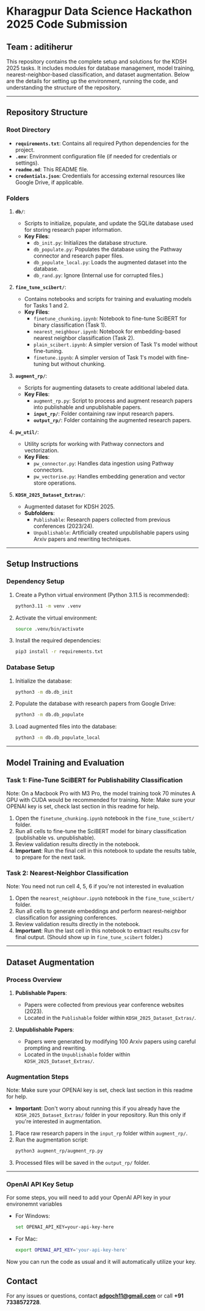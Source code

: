 # Kharagpur Data Science Hackathon 2025 Code Submission

## Team : aditiherur

This repository contains the complete setup and solutions for the KDSH 2025 tasks. It includes modules for database management, model training, nearest-neighbor-based classification, and dataset augmentation. Below are the details for setting up the environment, running the code, and understanding the structure of the repository.

---

## Repository Structure

### Root Directory

- **`requirements.txt`**: Contains all required Python dependencies for the project.
- **`.env`**: Environment configuration file (if needed for credentials or settings).
- **`readme.md`**: This README file.
- **`credentials.json`**: Credentials for accessing external resources like Google Drive, if applicable.

### Folders

1. **`db/`**:

   - Scripts to initialize, populate, and update the SQLite database used for storing research paper information.
   - **Key Files**:
     - `db_init.py`: Initializes the database structure.
     - `db_populate.py`: Populates the database using the Pathway connector and research paper files.
     - `db_populate_local.py`: Loads the augmented dataset into the database.
     - `db_rand.py`: Ignore (Internal use for corrupted files.)

2. **`fine_tune_scibert/`**:

   - Contains notebooks and scripts for training and evaluating models for Tasks 1 and 2.
   - **Key Files**:
     - `finetune_chunking.ipynb`: Notebook to fine-tune SciBERT for binary classification (Task 1).
     - `nearest_neighbour.ipynb`: Notebook for embedding-based nearest neighbor classification (Task 2).
     - `plain_scibert.ipynb`: A simpler version of Task 1's model without fine-tuning.
     - `finetune.ipynb`: A simpler version of Task 1's model with fine-tuning but without chunking.

3. **`augment_rp/`**:

   - Scripts for augmenting datasets to create additional labeled data.
   - **Key Files**:
     - `augment_rp.py`: Script to process and augment research papers into publishable and unpublishable papers.
     - **`input_rp/`**: Folder containing raw input research papers.
     - **`output_rp/`**: Folder containing the augmented research papers.

4. **`pw_util/`**:

   - Utility scripts for working with Pathway connectors and vectorization.
   - **Key Files**:
     - `pw_connector.py`: Handles data ingestion using Pathway connectors.
     - `pw_vectorise.py`: Handles embedding generation and vector store operations.

5. **`KDSH_2025_Dataset_Extras/`**:
   - Augmented dataset for KDSH 2025.
   - **Subfolders**:
     - `Publishable`: Research papers collected from previous conferences (2023/24).
     - `Unpublishable`: Artificially created unpublishable papers using Arxiv papers and rewriting techniques.

---

## Setup Instructions

### Dependency Setup

1. Create a Python virtual environment (Python 3.11.5 is recommended):
   ```bash
   python3.11 -m venv .venv
   ```
2. Activate the virtual environment:
   ```bash
   source .venv/bin/activate
   ```
3. Install the required dependencies:
   ```bash
   pip3 install -r requirements.txt
   ```

### Database Setup

1. Initialize the database:
   ```bash
   python3 -m db.db_init
   ```
2. Populate the database with research papers from Google Drive:
   ```bash
   python3 -m db.db_populate
   ```
3. Load augmented files into the database:
   ```bash
   python3 -m db.db_populate_local
   ```

---

## Model Training and Evaluation

### Task 1: Fine-Tune SciBERT for Publishability Classification

Note: On a Macbook Pro with M3 Pro, the model training took 70 minutes
A GPU with CUDA would be recommended for training.
Note: Make sure your OPENAI key is set, check last section in this readme for help.

1. Open the `finetune_chunking.ipynb` notebook in the `fine_tune_scibert/` folder.
2. Run all cells to fine-tune the SciBERT model for binary classification (publishable vs. unpublishable).
3. Review validation results directly in the notebook.
4. **Important**: Run the final cell in this notebook to update the results table, to prepare for the next task.

### Task 2: Nearest-Neighbor Classification

Note: You need not run cell 4, 5, 6 if you're not interested in evaluation

1. Open the `nearest_neighbour.ipynb` notebook in the `fine_tune_scibert/` folder.
2. Run all cells to generate embeddings and perform nearest-neighbor classification for assigning conferences.
3. Review validation results directly in the notebook.
4. **Important**: Run the last cell in this notebook to extract results.csv for final output. (Should show up in `fine_tune_scibert` folder.)

---

## Dataset Augmentation

### Process Overview

1. **Publishable Papers**:

   - Papers were collected from previous year conference websites (2023).
   - Located in the `Publishable` folder within `KDSH_2025_Dataset_Extras/`.

2. **Unpublishable Papers**:
   - Papers were generated by modifying 100 Arxiv papers using careful prompting and rewriting.
   - Located in the `Unpublishable` folder within `KDSH_2025_Dataset_Extras/`.

### Augmentation Steps

Note: Make sure your OPENAI key is set, check last section in this readme for help.

- **Important**: Don't worry about running this if you already have the `KDSH_2025_Dataset_Extras/` folder in your repository. Run this only if you're interested in augmentation.

1. Place raw research papers in the `input_rp` folder within `augment_rp/`.
2. Run the augmentation script:
   ```bash
   python3 augment_rp/augment_rp.py
   ```
3. Processed files will be saved in the `output_rp/` folder.

---

### OpenAI API Key Setup

For some steps, you will need to add your OpenAI API key in your environemnt variables

- For Windows:
  ```bash
  set OPENAI_API_KEY=your-api-key-here
  ```
- For Mac:
  ```bash
  export OPENAI_API_KEY='your-api-key-here'
  ```

Now you can run the code as usual and it will automatically utilize your key.

## Contact

For any issues or questions, contact **adgoch11@gmail.com** or call **+91 7338572728**.
